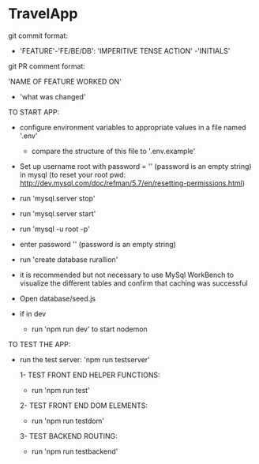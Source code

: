 # TravelApp

git commit format: 

- 'FEATURE'-'FE/BE/DB': 'IMPERITIVE TENSE ACTION' -'INITIALS'

git PR comment format:

'NAME OF FEATURE WORKED ON'
- 'what was changed'

TO START APP:
- configure environment variables to appropriate values in a file named '.env'
  - compare the structure of this file to '.env.example'
- Set up username root with password = '' (password is an empty string) in mysql (to reset your root pwd: http://dev.mysql.com/doc/refman/5.7/en/resetting-permissions.html)
- run 'mysql.server stop'
- run 'mysql.server start'
- run 'mysql -u root -p'
- enter password '' (password is an empty string)
- run 'create database rurallion'
- it is recommended but not necessary  to use MySql WorkBench to visualize the different tables and confirm that caching was successful
- Open database/seed.js

- if in dev
  - run 'npm run dev' to start nodemon


TO TEST THE APP:
- run the test server: 'npm run testserver'

  1- TEST FRONT END HELPER FUNCTIONS:
  - run 'npm run test'

  2- TEST FRONT END DOM ELEMENTS:
  - run 'npm run testdom'

  3- TEST BACKEND ROUTING:
  - run 'npm run testbackend'



